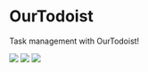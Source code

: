 # OurTodoist
 Task management with OurTodoist!

 ![](https://ibb.co/KVP5C3f)
 ![](https://ibb.co/KVP5C3f)
 ![](https://ibb.co/HTS21QP)

